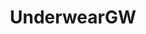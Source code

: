 ---
title: UnderwearGW
crosslinks:
- u_imguralbumbot
- jenspanties357
- Usedpanties1992
- livven
- LavenderSugar420
- gonewild
- whaletail
- Mintgreenundies
- FrancescaOcean
- sweetfru1t
- WhippingCream
- polkadotgirls
- myult1mateischarging
- sexsells
- GoneMild
- JacquelineDevries
- Clarabelle_Says
- GirlsWearingVS
- asstastic
- TheRearCamelToe
---